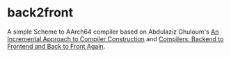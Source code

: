 # back2front

A simple Scheme to AArch64 compiler based on Abdulaziz Ghuloum's [An Incremental Approach to Compiler Construction](papers/incremental-compiler-construction.pdf) and [Compilers: Backend to Frontend and Back to Front Again](papers/backend-to-frontend.pdf).
